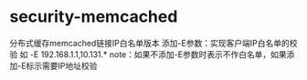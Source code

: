 # security-memcached
分布式缓存memcached链接IP白名单版本
添加-E参数：实现客户端IP白名单的校验
如 -E 192.168.1.1,10.131.*
note：如果不添加-E参数时表示不作白名单，如果添加-E标示需要IP地址校验
